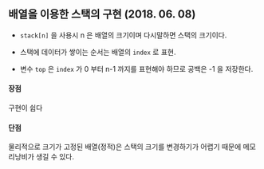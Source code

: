 ## 배열을 이용한 스택의 구현 (2018. 06. 08)

* `stack[n]` 을 사용시 n 은 배열의 크기이며 다시말하면 스택의 크기이다.


* 스택에 데이터가 쌓이는 순서는 배열의 `index` 로 표현.

* 변수 `top` 은 `index` 가 0 부터 n-1 까지를 표현해야 하므로 공백은 -1 을 저장한다.


#### 장점
구현이 쉽다

#### 단점
물리적으로 크기가 고정된 배열(정적)은 스택의 크기를 변경하기가 어렵기 때문에 메모리낭비가 생길 수 있다.
